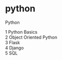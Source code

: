 # python
Python 

1 Python Basics <br>
2 Object Oriented Python <br>
3 Flask <br>
4 Django <br>
5 SQL  <br>
